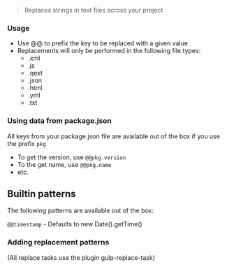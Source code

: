 > Replaces strings in text files across your project

### Usage

* Use @@ to prefix the key to be replaced with a given value
* Replacements will only be performed in the following file types: 
  * .xml
  * .js
  * .qext
  * .json
  * .html
  * .yml
  * .txt
 
### Using data from package.json
All keys from your package.json file are available out of the box if you use the prefix `pkg`

* To get the version, use `@@pkg.version`
* To the get name, use `@@pkg.name`
* etc.

## Builtin patterns
The following patterns are available out of the box:

`@@timestamp` - Defaults to new Date().getTime()

  
### Adding replacement patterns

  
(All replace tasks use the plugin gulp-replace-task)
